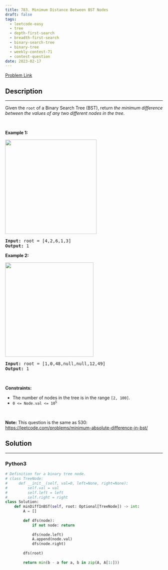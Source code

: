 ```yaml
---
title: 783. Minimum Distance Between BST Nodes
draft: false
tags: 
  - leetcode-easy
  - tree
  - depth-first-search
  - breadth-first-search
  - binary-search-tree
  - binary-tree
  - weekly-contest-71
  - contest-question
date: 2023-02-17
---
```


[Problem Link](https://leetcode.com/problems/minimum-distance-between-bst-nodes/)

## Description

---
<p>Given the <code>root</code> of a Binary Search Tree (BST), return <em>the minimum difference between the values of any two different nodes in the tree</em>.</p>

<p>&nbsp;</p>
<p><strong class="example">Example 1:</strong></p>
<img alt="" src="https://assets.leetcode.com/uploads/2021/02/05/bst1.jpg" style="width: 292px; height: 301px;" />
<pre>
<strong>Input:</strong> root = [4,2,6,1,3]
<strong>Output:</strong> 1
</pre>

<p><strong class="example">Example 2:</strong></p>
<img alt="" src="https://assets.leetcode.com/uploads/2021/02/05/bst2.jpg" style="width: 282px; height: 301px;" />
<pre>
<strong>Input:</strong> root = [1,0,48,null,null,12,49]
<strong>Output:</strong> 1
</pre>

<p>&nbsp;</p>
<p><strong>Constraints:</strong></p>

<ul>
	<li>The number of nodes in the tree is in the range <code>[2, 100]</code>.</li>
	<li><code>0 &lt;= Node.val &lt;= 10<sup>5</sup></code></li>
</ul>

<p>&nbsp;</p>
<p><strong>Note:</strong> This question is the same as 530: <a href="https://leetcode.com/problems/minimum-absolute-difference-in-bst/" target="_blank">https://leetcode.com/problems/minimum-absolute-difference-in-bst/</a></p>


## Solution

---
### Python3
``` py title='minimum-distance-between-bst-nodes'
# Definition for a binary tree node.
# class TreeNode:
#     def __init__(self, val=0, left=None, right=None):
#         self.val = val
#         self.left = left
#         self.right = right
class Solution:
    def minDiffInBST(self, root: Optional[TreeNode]) -> int:
        A = []
        
        def dfs(node):
            if not node: return
            
            dfs(node.left)
            A.append(node.val)
            dfs(node.right)
        
        dfs(root)
        
        return min(b - a for a, b in zip(A, A[1:]))
```

